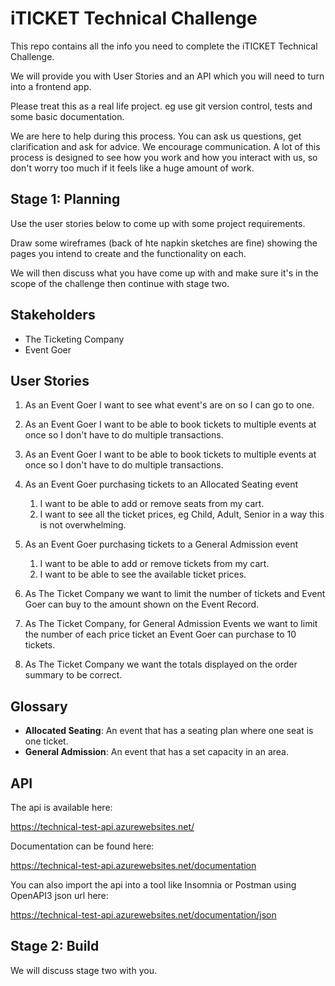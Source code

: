 # iTICKET Technical Challenge

This repo contains all the info you need to complete the iTICKET Technical Challenge.

We will provide you with User Stories and an API which you will need to turn into a frontend app.

Please treat this as a real life project. eg use git version control, tests and some basic documentation.

We are here to help during this process. You can ask us questions, get clarification and ask for advice. We encourage communication. A lot of this process is designed to see how you work and how you interact with us, so don't worry too much if it feels like a huge amount of work.

## Stage 1: Planning

Use the user stories below to come up with some project requirements.

Draw some wireframes (back of hte napkin sketches are fine) showing the pages you intend to create and the functionality on each.

We will then discuss what you have come up with and make sure it's in the scope of the challenge then continue with stage two.

## Stakeholders

- The Ticketing Company
- Event Goer

## User Stories

1. As an Event Goer I want to see what event's are on so I can go to one.
1. As an Event Goer I want to be able to book tickets to multiple events at once so I don't have to do multiple transactions.

1. As an Event Goer I want to be able to book tickets to multiple events at once so I don't have to do multiple transactions.
1. As an Event Goer purchasing tickets to an Allocated Seating event
    1. I want to be able to add or remove seats from my cart.
    1. I want to see all the ticket prices, eg Child, Adult, Senior in a way this is not overwhelming.
1. As an Event Goer purchasing tickets to a General Admission event
    1. I want to be able to add or remove tickets from my cart.
    1. I want to be able to see the available ticket prices.

1. As The Ticket Company we want to limit the number of tickets and Event Goer can buy to the amount shown on the Event Record.
1. As The Ticket Company, for General Admission Events we want to limit the number of each price ticket an Event Goer can purchase to 10 tickets.

1. As The Ticket Company we want the totals displayed on the order summary to be correct.

## Glossary
- **Allocated Seating**: An event that has a seating plan where one seat is one ticket.
- **General Admission**: An event that has a set capacity in an area.

## API
The api is available here:

https://technical-test-api.azurewebsites.net/

Documentation can be found here:

https://technical-test-api.azurewebsites.net/documentation

You can also import the api into a tool like Insomnia or Postman using OpenAPI3 json url here:

https://technical-test-api.azurewebsites.net/documentation/json

## Stage 2: Build

We will discuss stage two with you.
